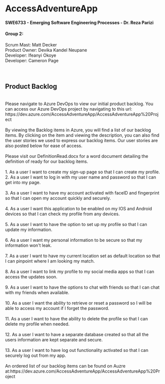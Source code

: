 # **AccessAdventureApp**
#### SWE6733 - Emerging Software Engineering Processes - Dr. Reza Parizi

#### **Group 2:**
Scrum Mast: Matt Decker  
Product Owner: Devika Kandel Neupane    
Developer: Ifeanyi Okoye   
Developer: Cameron Page  
<br>
<br>
## Product Backlog
<br>
Please navigate to Azure DevOps to view our initial product backlog. You can access our Azure DevOps project by navigating to this url: https://dev.azure.com/AccessAdventureApp/AccessAdventureApp%20Project  
<br>
<br>
By viewing the Backlog items in Azure, you will find a list of our backlog items. By clicking on the item and viewing the description, you can also find the user stories we used to express our backlog items. Our user stories are also posted below for ease of access.
<br>
<br>
Please visit our DefinitionRead.docx for a word document detailing the definition of ready for our backlog items.
<br>
<br>
1. As a user I want to create my sign-up page so that I can create my profile.  
<br>
2. As a user I want to log in with my user name and password so that I can get into my page.  
<br>
<br>
3. As a user I want to have my account activated with faceID and fingerprint so that I can open my account quickly and securely.  
<br>
<br>
4. As a user I want this application to be enabled on my IOS and Android devices so that I can check my profile from any devices.  
<br>
<br>
5. As a user I want to have the option to set up my profile so that I can update my information. 
<br>
<br>
6. As a user I want my personal information to be secure so that my information won't leak.  
<br>
<br>
7. As a user I want to have my current location set as default location so that I can pinpoint where I am looking my match.  
<br>
<br>
8. As a user I want to link my profile to my social media apps so that I can access the updates soon.
<br>
<br>
9. As a user I want to have the options to chat with friends so that I can chat with my friends when available.
<br>
<br>
10. As a user I want the ability to retrieve or reset a password so I will be able to access my account if I forget the password.  
<br>
<br>
11. As a user I want to have the ability to delete the profile so that I can delete my profile when needed.
<br>
<br>
12. As a user I want to have a separate database created so that all the users information are kept separate and secure.  
<br>
<br>
13. As a user I want to have log out functionality activated so that I can securely log out from my app.  
<br>
<br>
An ordered list of our backlog items can be found on Auzre at:https://dev.azure.com/AccessAdventureApp/AccessAdventureApp%20Project
